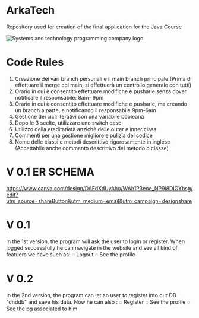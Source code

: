 # ArkaTech
Repository used for creation of the final application for the Java Course

![Systems and technology programming company logo](https://user-images.githubusercontent.com/112651968/225247631-669694e1-b0b0-4402-9c04-6345dbf5527d.png)



# Code Rules 
1. Creazione dei vari branch personali e il main branch principale (Prima di effettuare il merge col main, si effettuerà un controllo generale con tutti)
2. Orario in cui è consentito effettuare modifiche e pusharle senza dover notificare il responsabile: 8am- 9pm 
3. Orario in cui è consentito effettuare modifiche e pusharle, ma creando un branch a parte, e notificando il responsabile 9pm-6am
4. Gestione dei cicli iterativi con una variabile booleana
5. Dopo le 3 scelte, utilizzare uno switch case
6. Utilizzo della ereditarietà anzichè delle outer e inner class
7. Commenti per una gestione migliore e pulizia del codice
8. Nome delle classi e metodi descrittivo rigorosamente in inglese (Accettabile anche commento descrittivo del metodo o classe)


# V 0.1 ER SCHEMA 
https://www.canva.com/design/DAFdXdUyAho/WAh1P3eoe_NP9i8DIGYbsg/edit?utm_source=shareButton&utm_medium=email&utm_campaign=designshare

# V 0.1 
In the 1st version, the program will ask the user to login or register. When logged successfully he can navigate in the website and see all kind of featuers we have such as: 
◌ Logout
◌ See the profile

# V 0.2 
In the 2nd version, the program can let an user to register into our DB "dnddb" and save his data. Now he can also :
◌ Register
◌ See the profile
◌ See the pg associated to him
